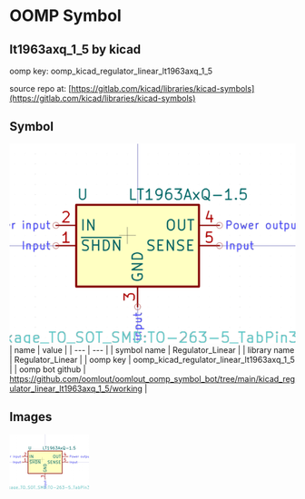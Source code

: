 # OOMP Symbol  
## lt1963axq_1_5  by kicad  
  
oomp key: oomp_kicad_regulator_linear_lt1963axq_1_5  
  
source repo at: [https://gitlab.com/kicad/libraries/kicad-symbols](https://gitlab.com/kicad/libraries/kicad-symbols)  
## Symbol  
  
[![working.png](working_600.png)](working.png)  
| name | value | 
| --- | --- | 
| symbol name | Regulator_Linear | 
| library name | Regulator_Linear | 
| oomp key | oomp_kicad_regulator_linear_lt1963axq_1_5 | 
| oomp bot github | https://github.com/oomlout/oomlout_oomp_symbol_bot/tree/main/kicad_regulator_linear_lt1963axq_1_5/working | 
## Images  
  
[![working.png](working_140.png)](working.png)  
